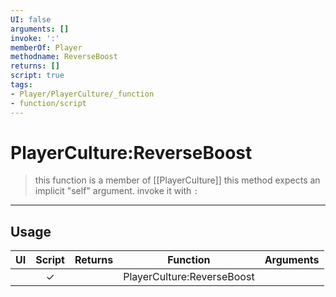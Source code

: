 ```yaml
---
UI: false
arguments: []
invoke: ':'
memberOf: Player
methodname: ReverseBoost
returns: []
script: true
tags:
- Player/PlayerCulture/_function
- function/script
---
```

# PlayerCulture:ReverseBoost
> this function is a member of [[PlayerCulture]]
> this method expects an implicit "self" argument. invoke it with `:`
-----
## Usage
|  UI | Script | Returns | Function | Arguments |
|:---:|:------:|-------:|:--------:|:---------|
| |✓||PlayerCulture:ReverseBoost||
